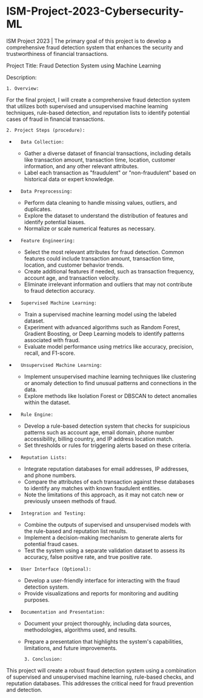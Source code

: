# ISM-Project-2023-Cybersecurity-ML
ISM Project 2023 | The primary goal of this project is to develop a comprehensive fraud detection system that enhances the security and trustworthiness of financial transactions. 

Project Title: Fraud Detection System using Machine Learning

Description:

    1. Overview:

For the final project, I will create a comprehensive fraud detection system that utilizes both supervised and unsupervised machine learning techniques, rule-based detection, and reputation lists to identify potential cases of fraud in financial transactions.

    2. Project Steps (procedure):

* 		Data Collection:
    * Gather a diverse dataset of financial transactions, including details like transaction amount, transaction time, location, customer information, and any other relevant attributes.
    * Label each transaction as "fraudulent" or "non-fraudulent" based on historical data or expert knowledge.
* 		Data Preprocessing:
    * Perform data cleaning to handle missing values, outliers, and duplicates.
    * Explore the dataset to understand the distribution of features and identify potential biases.
    * Normalize or scale numerical features as necessary.
* 		Feature Engineering:
    * Select the most relevant attributes for fraud detection. Common features could include transaction amount, transaction time, location, and customer behavior trends.
    * Create additional features if needed, such as transaction frequency, account age, and transaction velocity.
    * Eliminate irrelevant information and outliers that may not contribute to fraud detection accuracy.
* 		Supervised Machine Learning:
    * Train a supervised machine learning model using the labeled dataset.
    * Experiment with advanced algorithms such as Random Forest, Gradient Boosting, or Deep Learning models to identify patterns associated with fraud.
    * Evaluate model performance using metrics like accuracy, precision, recall, and F1-score.
* 		Unsupervised Machine Learning:
    * Implement unsupervised machine learning techniques like clustering or anomaly detection to find unusual patterns and connections in the data.
    * Explore methods like Isolation Forest or DBSCAN to detect anomalies within the dataset.
* 		Rule Engine:
    * Develop a rule-based detection system that checks for suspicious patterns such as account age, email domain, phone number accessibility, billing country, and IP address location match.
    * Set thresholds or rules for triggering alerts based on these criteria.
* 		Reputation Lists:
    * Integrate reputation databases for email addresses, IP addresses, and phone numbers.
    * Compare the attributes of each transaction against these databases to identify any matches with known fraudulent entities.
    * Note the limitations of this approach, as it may not catch new or previously unseen methods of fraud.
* 		Integration and Testing:
    * Combine the outputs of supervised and unsupervised models with the rule-based and reputation list results.
    * Implement a decision-making mechanism to generate alerts for potential fraud cases.
    * Test the system using a separate validation dataset to assess its accuracy, false positive rate, and true positive rate.
* 		User Interface (Optional):
    * Develop a user-friendly interface for interacting with the fraud detection system.
    * Provide visualizations and reports for monitoring and auditing purposes.
* 		Documentation and Presentation:
    * Document your project thoroughly, including data sources, methodologies, algorithms used, and results.
    * Prepare a presentation that highlights the system's capabilities, limitations, and future improvements.

          3. Conclusion:
This project will create a robust fraud detection system using a combination of supervised and unsupervised machine learning, rule-based checks, and reputation databases. This addresses the critical need for fraud prevention and detection.
